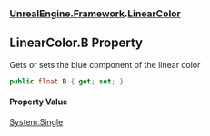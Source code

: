 ### [UnrealEngine.Framework](UnrealEngine_Framework.md 'UnrealEngine.Framework').[LinearColor](LinearColor.md 'UnrealEngine.Framework.LinearColor')
## LinearColor.B Property
Gets or sets the blue component of the linear color  
```csharp
public float B { get; set; }
```
#### Property Value
[System.Single](https://docs.microsoft.com/en-us/dotnet/api/System.Single 'System.Single')
